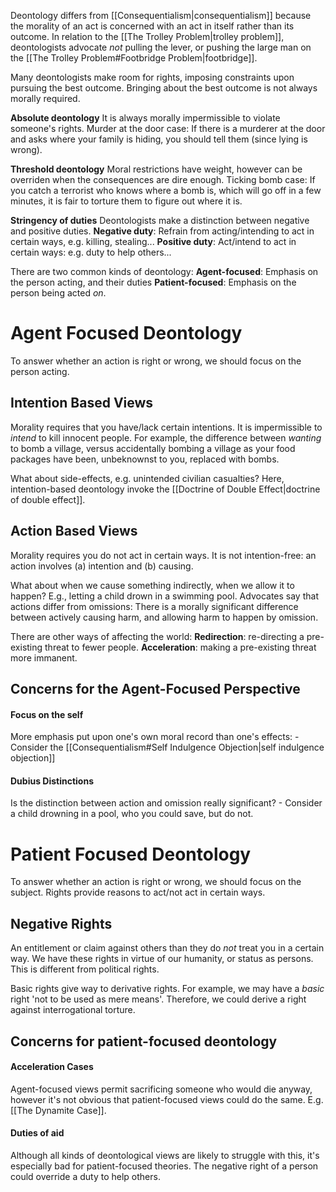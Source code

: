 Deontology differs from [[Consequentialism|consequentialism]] because the morality of an act is concerned with an act in itself rather than its outcome. In relation to the [[The Trolley Problem|trolley problem]], deontologists advocate *not* pulling the lever, or pushing the large man on the [[The Trolley Problem#Footbridge Problem|footbridge]].

Many deontologists make room for rights, imposing constraints upon pursuing the best outcome.
Bringing about the best outcome is not always morally required.

**Absolute deontology**
It is always morally impermissible to violate someone's rights.
Murder at the door case:
	If there is a murderer at the door and asks where your family is hiding, you should tell them (since lying is wrong).

**Threshold deontology**
Moral restrictions have weight, however can be overriden when the consequences are dire enough.
Ticking bomb case:
	If you catch a terrorist who knows where a bomb is, which will go off in a few minutes, it is fair to torture them to figure out where it is.

**Stringency of duties**
Deontologists make a distinction between negative and positive duties.
**Negative duty**: Refrain from acting/intending to act in certain ways, e.g. killing, stealing...
**Positive duty**: Act/intend to act in certain ways: e.g. duty to help others...

There are two common kinds of deontology:
**Agent-focused**: Emphasis on the person acting, and their duties
**Patient-focused**: Emphasis on the person being acted *on*.

# Agent Focused Deontology
To answer whether an action is right or wrong, we should focus on the person acting. 

## Intention Based Views
Morality requires that you have/lack certain intentions.
It is impermissible to *intend* to kill innocent people.
For example, the difference between *wanting* to bomb a village, versus accidentally bombing a village as your food packages have been, unbeknownst to you, replaced with bombs.

What about side-effects, e.g. unintended civilian casualties? Here, intention-based deontology invoke the [[Doctrine of Double Effect|doctrine of double effect]]. 

## Action Based Views
Morality requires you do not act in certain ways. It is not intention-free: an action involves (a) intention and (b) causing.

What about when we cause something indirectly, when we allow it to happen? E.g., letting a child drown in a swimming pool. Advocates say that actions differ from omissions:
	There is a morally significant difference between actively causing harm, and allowing harm to happen by omission.

There are other ways of affecting the world:
**Redirection**: re-directing a pre-existing threat to fewer people.
**Acceleration**: making a pre-existing threat more immanent.

## Concerns for the Agent-Focused Perspective
#### Focus on the self
More emphasis put upon one's own moral record than one's effects:
	- Consider the [[Consequentialism#Self Indulgence Objection|self indulgence objection]]
#### Dubius Distinctions
Is the distinction between action and omission really significant?
	- Consider a child drowning in a pool, who you could save, but do not.

# Patient Focused Deontology
To answer whether an action is right or wrong, we should focus on the subject. Rights provide reasons to act/not act in certain ways.

## Negative Rights
An entitlement or claim against others than they do *not* treat you in a certain way.
We have these rights in virtue of our humanity, or status as persons. This is different from political rights.

Basic rights give way to derivative rights. For example, we may have a *basic* right 'not to be used as mere means'. Therefore, we could derive a right against interrogational torture.

## Concerns for patient-focused deontology
#### Acceleration Cases
Agent-focused views permit sacrificing someone who would die anyway, however it's not obvious that patient-focused views could do the same. E.g. [[The Dynamite Case]].

#### Duties of aid
Although all kinds of deontological views are likely to struggle with this, it's especially bad for patient-focused theories. The negative right of a person could override a duty to help others.